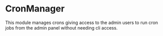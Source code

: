 # CronManager
This module manages crons giving access to the admin users to run cron jobs from the admin panel without needing cli access.
